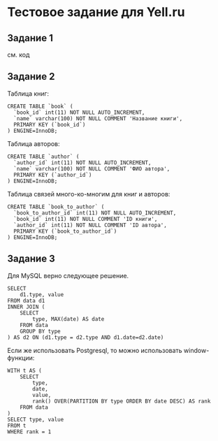# Тестовое задание для Yell.ru

## Задание 1

см. код

## Задание 2

Таблица книг:
```
CREATE TABLE `book` (
  `book_id` int(11) NOT NULL AUTO_INCREMENT,
  `name` varchar(100) NOT NULL COMMENT 'Название книги',
  PRIMARY KEY (`book_id`)
) ENGINE=InnoDB;
```

Таблица авторов:
```
CREATE TABLE `author` (
  `author_id` int(11) NOT NULL AUTO_INCREMENT,
  `name` varchar(100) NOT NULL COMMENT 'ФИО автора',
  PRIMARY KEY (`author_id`)
) ENGINE=InnoDB;
```

Таблица связей много-ко-многим для книг и авторов:
```
CREATE TABLE `book_to_author` (
  `book_to_author_id` int(11) NOT NULL AUTO_INCREMENT,
  `book_id` int(11) NOT NULL COMMENT 'ID книги',
  `author_id` int(11) NOT NULL COMMENT 'ID автора',
  PRIMARY KEY (`book_to_author_id`)
) ENGINE=InnoDB;
```

## Задание 3

Для MySQL верно следующее решение.
```
SELECT
	d1.type, value
FROM data d1
INNER JOIN (
	SELECT
		type, MAX(date) AS date
	FROM data
	GROUP BY type
) AS d2 ON (d1.type = d2.type AND d1.date=d2.date)
```

Если же использовать Postgresql, то можно использовать window-функции:

```
WITH t AS (
	SELECT
		type,
		date,
		value,
		rank() OVER(PARTITION BY type ORDER BY date DESC) AS rank
	FROM data
)
SELECT type, value
FROM t
WHERE rank = 1
```